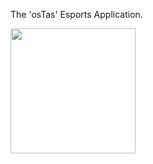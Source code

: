 The 'osTas' Esports Application. 

<img src="https://github.com/OsianSmith3/Esports-Application/assets/137170249/b034e508-4943-4118-a54b-ef25e191f998" width="200">
